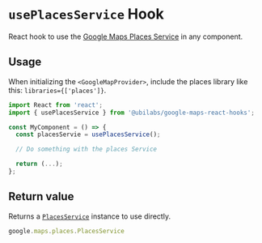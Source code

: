 # `usePlacesService` Hook

React hook to use the [Google Maps Places Service](https://developers.google.com/maps/documentation/javascript/reference/places-service) in any component.

## Usage

When initializing the `<GoogleMapProvider>`, include the places library like this: `libraries={['places']}`.

```jsx
import React from 'react';
import { usePlacesService } from '@ubilabs/google-maps-react-hooks';

const MyComponent = () => {
  const placesServie = usePlacesService();

  // Do something with the places Service

  return (...);
};
```

## Return value

Returns a [`PlacesService`](google.maps.places.PlacesService) instance to use directly.

```TypeScript
google.maps.places.PlacesService
```
